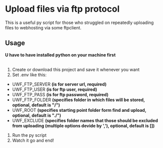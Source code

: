 # Upload files via ftp protocol

This is a useful py script for those who struggled on repeatedly uploading files to webhosting via some ftpclient.<br/>

## Usage

**U have to have installed python on your machine first**
<br/>
<br/>
1. Create or download this project and save it whenever you want
1. Set .env like this:
  * UWF_FTP_SERVER **(is for server url, required)**
  * UWF_FTP_USER **(is for ftp user, required)**
  * UWF_FTP_PASS **(is for ftp password, required)**
  * UWF_FTP_FOLDER **(specifies folder in which files will be stored, optional, default is "/")**
  * UWF_ROOT **(specifies starting point folder form find and upload, optional, default is "./")**
  * UWF_EXCLUDE **(specifies folder names that those should be excluded from uploading (multiple options devide by ','), optional, default is [])**
1. Run the py script
1. Watch it go and end!